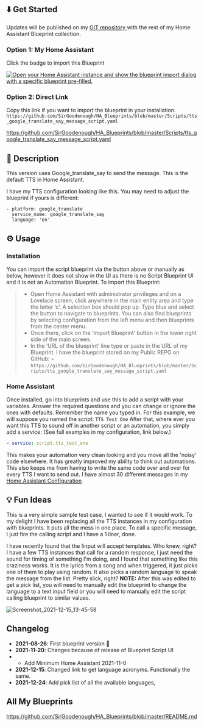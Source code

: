 ## :arrow_down: Get Started

Updates will be published on my [GIT repository ](https://github.com/SirGoodenough/HA_Blueprints) with the rest of my Home Assistant Blueprint collection.

### Option 1: My Home Assistant

Click the badge to import this Blueprint 

[![Open your Home Assistant instance and show the blueprint import dialog with a specific blueprint pre-filled.](https://my.home-assistant.io/badges/blueprint_import.svg)](https://my.home-assistant.io/redirect/blueprint_import/?blueprint_url=https%3A%2F%2Fgithub.com%2FSirGoodenough%2FHA_Blueprints%2Fblob%2Fmaster%2FScripts%2Ftts_google_translate_say_message_script.yaml)

### Option 2: Direct Link

Copy this link if you want to import the blueprint in your installation.
```https://github.com/SirGoodenough/HA_Blueprints/blob/master/Scripts/tts_google_translate_say_message_script.yaml```

https://github.com/SirGoodenough/HA_Blueprints/blob/master/Scripts/tts_google_translate_say_message_script.yaml

## :page_facing_up: Description

This version uses Google_translate_say to send the message.  This is the default TTS in Home Assistant.

I have my TTS configuration looking like this.  You may need to adjust the blueprint if yours is different:
```
- platform: google_translate
  service_name: google_translate_say
  language: 'en'
```
## :gear: Usage
### Installation
You can import the script blueprint via the button above or manually as below, however it does not show in the UI as there is no Script Blueprint UI and it is not an Automation Blueprint. 
To import this Blueprint: 
>  - Open Home Assistant with administrator privileges and on a Lovelace screen, click anywhere in the main entity area and type the letter ‘c’.  A selection box should pop up.  Type blue and select the button to navigate to blueprints.  You can also find blueprints by selecting configuration from the left menu and then blueprints from the center menu.
>  - Once there, click on the ‘Import Blueprint’ button in the lower right side of the main screen.
>  - In the ‘URL of the blueprint’ line type or paste in the URL of my Blueprint. I have the blueprint stored on my Public REPO on GitHub:
>  ◦   ```https://github.com/SirGoodenough/HA_Blueprints/blob/master/Scripts/tts_google_translate_say_message_script.yaml```

### Home Assistant
Once installed, go into blueprints and use this to add a script with your variables.  Answer the required questions and you can change or ignore the ones with defaults.  Remember the name you typed in.  For this example, we will suppose you named the script: 
```TTS Test One```
After that, where ever you want this TTS to sound off in another script or an automation, you simply add a service:  (See full examples in my configuration, link below.)

```yaml
- service: script.tts_test_one
```

This makes your automation very clean looking and you move all the 'noisy' code elsewhere.  It has greatly improved my ability to think out automations.  This also keeps me from having to write the same code over and over for every TTS I want to send out.  I have almost 30 different messages in my [Home Assistant Configuration](https://github.com/SirGoodenough/Home-Assistant-Config) 

## :bulb: Fun Ideas
This is a very simple sample test case, I wanted to see if it would work. To my delight I have been replacing all the TTS instances in my configuration with blueprints. It puts all the mess in one place. To call a specific message, I just fire the calling script and I have a 1 liner, done.

I have recently found that the !input will accept templates. Who knew, right? I have a few TTS instances that call for a random response, I just need the sound for timing of something I'm doing, and I found that something like this craziness works. It is the lyrics from a song and when triggered, it just picks one of them to play using random. It also picks a random language to speak the message from the list.  Pretty slick, right?
**NOTE:**  After this was edited to get a pick list, you will need to manually edit the blueprint to change the language to a text input field or you will need to manually edit the script calling blueprint to similar values.

![Screenshot_2021-12-15_13-45-58](https://user-images.githubusercontent.com/47349533/146254985-a38b339f-742a-4f50-ab06-cc19fee190bc.png)

## Changelog

* **2021-08-26**: First blueprint version :tada:
* **2021-11-20**: Changes because of release of Blueprint Script UI
* * Add Minimum Home Assistant 2021-11-0
* **2021-12-15**: Changed link to get language acronyms.  Functionally the same.
* **2021-12-24**: Add pick list of all the available languages,

## All My Blueprints

https://github.com/SirGoodenough/HA_Blueprints/blob/master/README.md